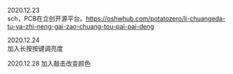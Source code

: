 2020.12.23  
sch，PCB在立创开源平台。https://oshwhub.com/potatozero/li-chuangeda-tu-ya-zhi-neng-gai-zao-chuang-tou-pai-pai-deng

2020.12.24  
加入长按按键调亮度

2020.12.28
加入敲击改变颜色
